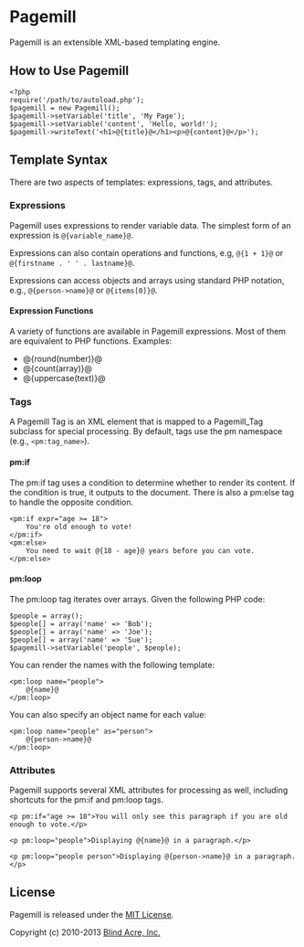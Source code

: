 # Pagemill

Pagemill is an extensible XML-based templating engine.

## How to Use Pagemill

    <?php
	require('/path/to/autoload.php');
	$pagemill = new Pagemill();
	$pagemill->setVariable('title', 'My Page');
	$pagemill->setVariable('content', 'Hello, world!');
	$pagemill->writeText('<h1>@{title}@</h1><p>@{content}@</p>');

## Template Syntax

There are two aspects of templates: expressions, tags, and attributes.

### Expressions

Pagemill uses expressions to render variable data. The simplest form of an expression is `@{variable_name}@`.

Expressions can also contain operations and functions, e.g, `@{1 + 1}@` or `@{firstname . ' ' . lastname}@`.

Expressions can access objects and arrays using standard PHP notation, e.g., `@{person->name}@` or `@{items[0]}@`.

#### Expression Functions

A variety of functions are available in Pagemill expressions. Most of them are equivalent to PHP functions. Examples:
* @{round(number)}@
* @{count(array)}@
* @{uppercase(text)}@

### Tags

A Pagemill Tag is an XML element that is mapped to a Pagemill_Tag subclass for special processing. By default, tags
use the pm namespace (e.g., `<pm:tag_name>`).

#### pm:if

The pm:if tag uses a condition to determine whether to render its content. If the condition is true, it outputs to the document. There is also a pm:else tag to handle the opposite condition.

    <pm:if expr="age >= 18">
	    You're old enough to vote!
	</pm:if>
	<pm:else>
		You need to wait @{18 - age}@ years before you can vote.
	</pm:else>

#### pm:loop

The pm:loop tag iterates over arrays. Given the following PHP code:

    $people = array();
	$people[] = array('name' => 'Bob');
	$people[] = array('name' => 'Joe');
	$people[] = array('name' => 'Sue');
	$pagemill->setVariable('people', $people);
	
You can render the names with the following template:

    <pm:loop name="people">
	    @{name}@
	</pm:loop>

You can also specify an object name for each value:

    <pm:loop name="people" as="person">
	    @{person->name}@
	</pm:loop>

### Attributes

Pagemill supports several XML attributes for processing as well, including shortcuts for the pm:if and pm:loop tags.

    <p pm:if="age >= 18">You will only see this paragraph if you are old enough to vote.</p>

    <p pm:loop="people">Displaying @{name}@ in a paragraph.</p>

	<p pm:loop="people person">Displaying @{person->name}@ in a paragraph.</p>

## License

Pagemill is released under the [MIT License](http://opensource.org/licenses/MIT).

Copyright (c) 2010-2013 [Blind Acre, Inc.](http://blindacre.com)
